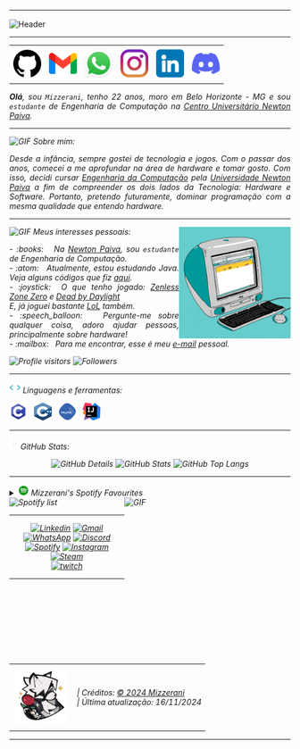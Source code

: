 -----

<div>
<img align="center" alt="Header" src="https://github.com/Mizzerani/Mizzerani/assets/164261517/d03bf22b-d1a1-47aa-9d77-af2dc6b5c9e8"/>
</div>

-----

<div align="center">
<table>
<tr>
 <td align="center" colspan="11"></td>
</tr> 
<tr>
<td><a href="https://github.com/Mizzerani" target="_blank"><img src="https://github.com/Mizzerani/Mizzerani/blob/main/img/github.png?raw=true" width="50px" height="50px"/></a>
</td>
<td><a href="mailto:carneirosilvamatheus@gmail.com" target="_blank"><img src="https://github.com/Mizzerani/Mizzerani/blob/main/img/gmail.png?raw=true" width="50px" height="50px"/></a>
</td>
<td><a href="https://wa.me/5531990640669" target="_blank"><img src="https://github.com/Mizzerani/Mizzerani/blob/main/img/whatsapp.png?raw=true" width="50px" height="50px"/></a>
</td>
<td><a href="https://www.instagram.com/Mizzerani/" target="_blank"><img src="https://github.com/Mizzerani/Mizzerani/blob/main/img/instagram.png?raw=true" width="50px" height="50px"/></a>
</td>
<td><a href="https://www.linkedin.com/in/matheus-c-s/" target="_blank"><img src="https://github.com/Mizzerani/Mizzerani/blob/main/img/linkedin.png?raw=true" width="50px" height="50px"/></a>
</td>
<td><a href="https://discordapp.com/users/959151773728251914" target="_blank"><img src="https://github.com/Mizzerani/Mizzerani/blob/main/img/discord.png?raw=true" width="50px" height="50px"/></a>
</td>
</tr>
<tr>
 <td align="center" colspan="11"></td>
</tr> 
</table>

</div>
<div align="justify">
<i><b>Olá</b>, sou <code>Mizzerani</code>, tenho 22 anos, moro em Belo Horizonte - MG e sou <code>estudante</code> de Engenharia de Computação na <a href="https://newtonpaiva.br/" target="_blank">Centro Universitário Newton Paiva</a>.
 
-----
<img height="20" alt="GIF" src="https://github.com/Mizzerani/Mizzerani/assets/164261517/744f6100-d9df-4fb6-a812-999dc2e6afee"/> Sobre mim:

<div align="justify">
Desde a infância, sempre gostei de tecnologia e jogos. Com o passar dos anos, comecei a me aprofundar na área de hardware e tomar gosto. Com isso, decidi cursar <a href="https://newtonpaiva.br/cursos/graduacao/engenharia-de-computacao/" target="_blank">Engenharia da Computação</a> pela <a href="https://newtonpaiva.br/" target="_blank">Universidade Newton Paiva</a> a fim de compreender os dois lados da Tecnologia: Hardware e Software. Portanto, pretendo futuramente, dominar programação com a mesma qualidade que entendo hardware.
</div>

-----

<div>
<div>
<img align="right" alt="GIF" src="https://raw.githubusercontent.com/Mizzerani/Mizzerani/main/img/macg3.gif" width="200px" height="200px"/>
</div>

<img height="20" alt="GIF" src="https://github.com/Mizzerani/Mizzerani/assets/164261517/744f6100-d9df-4fb6-a812-999dc2e6afee"/> Meus interesses pessoais:

<div align="justify">
<p> 
- :books: &nbsp; Na <a href="https://newtonpaiva.br/" target="_blank">Newton Paiva</a>, sou <code>estudante</code> de Engenharia de Computação.<br />
- :atom: &nbsp; Atualmente, estou estudando Java. Veja alguns códigos que fiz <a href="https://github.com/Mizzerani/Linguagens_de_Programacao" target="_blank">aqui</a>.<br />
- :joystick: &nbsp;O que tenho jogado: <a href="https://zenless.hoyoverse.com/pt-pt/" target="_blank">Zenless Zone Zero</a> e <a href="https://deadbydaylight.com/" target="_blank">Dead by Daylight</a> <br />
 E, já joguei bastante <a href="https://www.leagueoflegends.com/pt-br/" target="_blank">LoL</a> também.<br />
- :speech_balloon: &nbsp; Pergunte-me sobre qualquer coisa, adoro ajudar pessoas, principalmente sobre hardware!<br />
- :mailbox: &nbsp; Para me encontrar, esse é meu <a href="mailto:carneirosilvamatheus@gmali.com" target="_blank">e-mail</a> pessoal.<br />
</div>
 <img alt="Profile visitors" src="https://komarev.com/ghpvc/?username=mizzerani"/>
 <img alt="Followers" src="https://img.shields.io/github/followers/mizzerani?style=social"/>
</p>
</div>
</div>

-----

<div>
<img height="20" alt="GIF" src="https://github.com/Mizzerani/Mizzerani/blob/main/img/skills.gif?raw=true"/>&nbsp;Linguagens e ferramentas:
<p></p>
<div align="flex-start">
<code><a href="https://www.open-std.org/jtc1/sc22/wg14/" target="_blank"><img width="32" height="32" src="https://github.com/Mizzerani/Mizzerani/blob/main/img/c.png?raw=true"/></a></code>
&nbsp; 
<code><a href="https://isocpp.org/" target="_blank"><img width="32" height="32" src="https://github.com/Mizzerani/Mizzerani/blob/main/img/cpp.svg?raw=true"/></a></code>
&nbsp; 
<code><a href="https://www.mysql.com/" target="_blank"><img width="32" height="32" src="https://github.com/Mizzerani/Mizzerani/blob/main/img/mysql.png?raw=true"/></a></code>
&nbsp;  
<code><a href="https://www.jetbrains.com/idea/" target="_blank"><img width="32" height="32" src="https://github.com/Mizzerani/Mizzerani/blob/main/img/intellij.png?raw=true"/></a></code>
&nbsp;
</div>
</div>

-----

<img height="20" alt="GIF" src="https://github.com/Mizzerani/Mizzerani/blob/main/img/graphic.gif?raw=true"/>GitHub Stats:

<div align="center">
<img alt="GitHub Details" width="420px" src="http://github-profile-summary-cards.vercel.app/api/cards/profile-details?username=Mizzerani&theme=github_dark"/>
<img alt="GitHub Stats" width="200px" src="http://github-profile-summary-cards.vercel.app/api/cards/stats?username=Mizzerani&theme=github_dark"/>
<img alt="GitHub Top Langs" width="200px" src="http://github-profile-summary-cards.vercel.app/api/cards/repos-per-language?username=Mizzerani&theme=github_dark"/>
</div>

-----

<div>
<div>
<details>
<summary><img height="20" alt="GIF" src="https://github.com/Mizzerani/Mizzerani/blob/main/img/spotify.gif?raw=true"/> Mizzerani's Spotify Favourites</summary>
<img src="https://data-card-for-spotify.herokuapp.com/api/card?user_id=31emqpfhriazkaaimm2oclgtcufe" alt="Data Card for Spotify">
</details>
</div>
<div>
<div>
<div>
<img align="right" alt="GIF" src="https://github.com/Mizzerani/Mizzerani/blob/main/img/von-lycaon-smile.gif?raw=true" width="298px" height="298px"/>
</div>
<img alt="Spotify list" width="200px" height="298px" src="https://spotify-recently-played-readme.vercel.app/api?user=31emqpfhriazkaaimm2oclgtcufe&count=10"/>
</div>
<div>

-----

<div align="center">
<a href="https://www.linkedin.com/in/matheus-c-s/" target="_blank"><img alt="Linkedin" src="https://img.shields.io/badge/LinkedIn-0077B5?style=for-the-badge&logo=linkedin&logoColor=white"/></a>
<a href="mailto:carneirosilvamatheus@gmail.com" target="_blank"><img alt="Gmail" src="https://img.shields.io/badge/Gmail-D14836?style=for-the-badge&logo=gmail&logoColor=white"/></a>
<a href="https://wa.me/5531990640669" target="_blank"><img alt="WhatsApp" src="https://img.shields.io/badge/WhatsApp-25D366?style=for-the-badge&logo=whatsapp&logoColor=white"/></a>
<a href="https://discordapp.com/users/959151773728251914" target="_blank"><img alt="Discord" src="https://img.shields.io/badge/Discord-7289DA?style=for-the-badge&logo=discord&logoColor=white"/></a>
<a href="https://open.spotify.com/user/31emqpfhriazkaaimm2oclgtcufe?si=45c49575a1ba4cb7" target="_blank"><img alt="Spotify" src="https://img.shields.io/badge/Spotify-1ED760?&style=for-the-badge&logo=spotify&logoColor=white"/></a>
<a href="https://www.instagram.com/mizzerani/" target="_blank"><img alt="Instagram" src="https://img.shields.io/badge/Instagram-E4405F?style=for-the-badge&logo=instagram&logoColor=white"/></a>
<a href="https://steamcommunity.com/profiles/76561198386217479/" target="_blank"><img alt="Steam" src="https://img.shields.io/badge/Steam-000000?style=for-the-badge&logo=steam&logoColor=white"/></a><br />
<a href="https://www.twitch.tv/mizzerani" target="_blank"><img alt="twitch" src="https://img.shields.io/badge/Twitch-9146FF?style=for-the-badge&logo=twitch&logoColor=white"/></a>
</div>

-----

<div>
<table align="center">
<tr>
 <td align="center" colspan="2"></td>
</tr> 
<tr>
<td>
<a href="https://github.com/Mizzerani" target="_blank"><img src="https://github.com/Mizzerani/Mizzerani/blob/main/img/Sticker%20Lycaon.png" width="100px" height="100px"/></a>
</td>
<td>
| Créditos: <a href="https://github.com/Mizzerani" target="_blank">© 2024 Mizzerani</a><br />
| Última atualização: 16/11/2024
</td>
</tr>
<tr>
 <td align="center" colspan="2"></td>
</tr> 
</table>
</div>

-----
